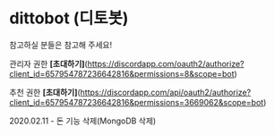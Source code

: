 # dittobot (디토봇)

참고하실 분들은 참고해 주세요!

관리자 권한 **[초대하기]**(https://discordapp.com/oauth2/authorize?client_id=657954787236642816&permissions=8&scope=bot)

추천 권한 **[초대하기]**(https://discordapp.com/api/oauth2/authorize?client_id=657954787236642816&permissions=3669062&scope=bot)

2020.02.11 - 돈 기능 삭제(MongoDB 삭제)